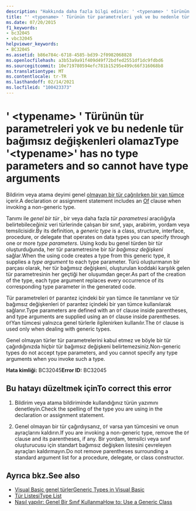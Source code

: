 ```yaml
---
description: "Hakkında daha fazla bilgi edinin: ' <typename> ' türünün tür parametreleri yok ve bu nedenle tür bağımsız değişkenleri olamaz"
title: "' <typename> ' Türünün tür parametreleri yok ve bu nedenle tür bağımsız değişkenleri olamaz"
ms.date: 07/20/2015
f1_keywords:
- bc32045
- vbc32045
helpviewer_keywords:
- BC32045
ms.assetid: b86e784c-6718-4585-bd39-2f0982068828
ms.openlocfilehash: a3b53a9a91f409d49f72bdfed2551df1dc9fdbd6
ms.sourcegitcommit: 10e719780594efc781b15295e499c66f316068b8
ms.translationtype: MT
ms.contentlocale: tr-TR
ms.lasthandoff: 02/14/2021
ms.locfileid: "100423373"
---
```

# <a name="type-typename-has-no-type-parameters-and-so-cannot-have-type-arguments"></a><span data-ttu-id="0c4c3-103">' \<typename> ' Türünün tür parametreleri yok ve bu nedenle tür bağımsız değişkenleri olamaz</span><span class="sxs-lookup"><span data-stu-id="0c4c3-103">Type '\<typename>' has no type parameters and so cannot have type arguments</span></span>

<span data-ttu-id="0c4c3-104">Bildirim veya atama deyimi genel [olmayan bir tür çağrılırken bir yan tümce](../language-reference/statements/of-clause.md) içerir.</span><span class="sxs-lookup"><span data-stu-id="0c4c3-104">A declaration or assignment statement includes an [Of](../language-reference/statements/of-clause.md) clause when invoking a non-generic type.</span></span>  
  
 <span data-ttu-id="0c4c3-105">Tanımı ile *genel bir tür* , bir veya daha fazla *tür parametresi* aracılığıyla belirtebileceğiniz veri türlerinde çalışan bir sınıf, yapı, arabirim, yordam veya temsilcisidir.</span><span class="sxs-lookup"><span data-stu-id="0c4c3-105">By its definition, a *generic type* is a class, structure, interface, procedure, or delegate that operates on data types you can specify through one or more *type parameters*.</span></span> <span data-ttu-id="0c4c3-106">Using kodu bu genel türden bir tür oluşturduğunda, her tür parametresine bir *tür bağımsız değişkeni* sağlar.</span><span class="sxs-lookup"><span data-stu-id="0c4c3-106">When the using code creates a type from this generic type, it supplies a *type argument* to each type parameter.</span></span> <span data-ttu-id="0c4c3-107">Türü oluşturmanın bir parçası olarak, her tür bağımsız değişkeni, oluşturulan koddaki karşılık gelen tür parametresinin her geçtiği her oluşumdan geçer.</span><span class="sxs-lookup"><span data-stu-id="0c4c3-107">As part of the creation of the type, each type argument replaces every occurrence of its corresponding type parameter in the generated code.</span></span>  
  
 <span data-ttu-id="0c4c3-108">Tür parametreleri `Of` parantez içindeki bir yan tümce ile tanımlanır ve tür bağımsız değişkenleri `Of` parantez içindeki bir yan tümce kullanılarak sağlanır.</span><span class="sxs-lookup"><span data-stu-id="0c4c3-108">Type parameters are defined with an `Of` clause inside parentheses, and type arguments are supplied using an `Of` clause inside parentheses.</span></span> <span data-ttu-id="0c4c3-109">`Of`Yan tümcesi yalnızca genel türlerle ilgilenirken kullanılır.</span><span class="sxs-lookup"><span data-stu-id="0c4c3-109">The `Of` clause is used only when dealing with generic types.</span></span>  
  
 <span data-ttu-id="0c4c3-110">Genel olmayan türler tür parametrelerini kabul etmez ve böyle bir tür çağırdığınızda hiçbir tür bağımsız değişkeni belirtemezsiniz.</span><span class="sxs-lookup"><span data-stu-id="0c4c3-110">Non-generic types do not accept type parameters, and you cannot specify any type arguments when you invoke such a type.</span></span>  
  
 <span data-ttu-id="0c4c3-111">**Hata kimliği:** BC32045</span><span class="sxs-lookup"><span data-stu-id="0c4c3-111">**Error ID:** BC32045</span></span>  
  
## <a name="to-correct-this-error"></a><span data-ttu-id="0c4c3-112">Bu hatayı düzeltmek için</span><span class="sxs-lookup"><span data-stu-id="0c4c3-112">To correct this error</span></span>  
  
1. <span data-ttu-id="0c4c3-113">Bildirim veya atama bildiriminde kullandığınız türün yazımını denetleyin.</span><span class="sxs-lookup"><span data-stu-id="0c4c3-113">Check the spelling of the type you are using in the declaration or assignment statement.</span></span>  
  
2. <span data-ttu-id="0c4c3-114">Genel olmayan bir tür çağırdıysanız, `Of` varsa yan tümcesini ve onun ayraçlarını kaldırın.</span><span class="sxs-lookup"><span data-stu-id="0c4c3-114">If you are invoking a non-generic type, remove the `Of` clause and its parentheses, if any.</span></span> <span data-ttu-id="0c4c3-115">Bir yordam, temsilci veya sınıf oluşturucusu için standart bağımsız değişken listesini çevreleyen ayraçları kaldırmayın.</span><span class="sxs-lookup"><span data-stu-id="0c4c3-115">Do not remove parentheses surrounding a standard argument list for a procedure, delegate, or class constructor.</span></span>  
  
## <a name="see-also"></a><span data-ttu-id="0c4c3-116">Ayrıca bkz.</span><span class="sxs-lookup"><span data-stu-id="0c4c3-116">See also</span></span>

- [<span data-ttu-id="0c4c3-117">Visual Basic genel türler</span><span class="sxs-lookup"><span data-stu-id="0c4c3-117">Generic Types in Visual Basic</span></span>](../programming-guide/language-features/data-types/generic-types.md)
- [<span data-ttu-id="0c4c3-118">Tür Listesi</span><span class="sxs-lookup"><span data-stu-id="0c4c3-118">Type List</span></span>](../language-reference/statements/type-list.md)
- [<span data-ttu-id="0c4c3-119">Nasıl yapılır: Genel Bir Sınıf Kullanma</span><span class="sxs-lookup"><span data-stu-id="0c4c3-119">How to: Use a Generic Class</span></span>](../programming-guide/language-features/data-types/how-to-use-a-generic-class.md)
